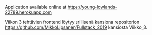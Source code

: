 Application available online at https://young-lowlands-22789.herokuapp.com

Viikon 3 tehtävien frontend löytyy erillisenä kansiona repositorion
https://github.com/MikkoLipsanen/Fullstack_2019
kansiosta Viikko_3. 
